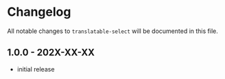 # Changelog

All notable changes to `translatable-select` will be documented in this file.

## 1.0.0 - 202X-XX-XX

- initial release
